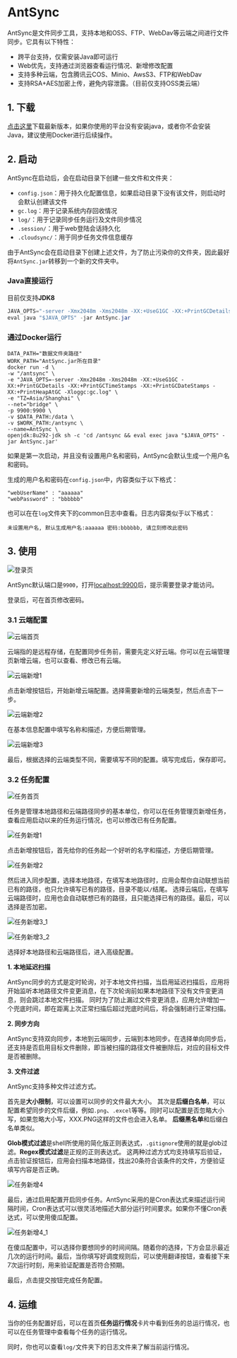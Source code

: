 # AntSync

AntSync是文件同步工具，支持本地和OSS、FTP、WebDav等云端之间进行文件同步。它具有以下特性：

* 跨平台支持，仅需安装Java即可运行
* Web优先，支持通过浏览器查看运行情况、新增修改配置
* 支持多种云端，包含腾讯云COS、Minio、AwsS3、FTP和WebDav
* 支持RSA+AES加密上传，避免内容泄露。（目前仅支持OSS类云端）

## 1. 下载

[点击这里](https://www.github.com/jiangmitiao/AntSync/releases)下载最新版本，如果你使用的平台没有安装java，或者你不会安装Java，建议使用Docker进行后续操作。


## 2. 启动

AntSync在启动后，会在启动目录下创建一些文件和文件夹：

* `config.json`：用于持久化配置信息，如果启动目录下没有该文件，则启动时会默认创建该文件
* `gc.log`：用于记录系统内存回收情况
* `log/`：用于记录同步任务运行及文件同步情况
* `.session/`：用于web登陆会话持久化
* `.cloudsync/`：用于同步任务文件信息缓存

由于AntSync会在启动目录下创建上述文件，为了防止污染你的文件夹，因此最好将`AntSync.jar`转移到一个新的文件夹中。

### Java直接运行

目前仅支持**JDK8**

```java
JAVA_OPTS="-server -Xmx2048m -Xms2048m -XX:+UseG1GC -XX:+PrintGCDetails -XX:+PrintGCTimeStamps -XX:+PrintGCDateStamps -XX:+PrintHeapAtGC -Xloggc:gc.log"
eval java "$JAVA_OPTS" -jar AntSync.jar
```

### 通过Docker运行

```shell
DATA_PATH="数据文件夹路径"
WORK_PATH="AntSync.jar所在目录"
docker run -d \
-w "/antsync" \
-e "JAVA_OPTS=-server -Xmx2048m -Xms2048m -XX:+UseG1GC -XX:+PrintGCDetails -XX:+PrintGCTimeStamps -XX:+PrintGCDateStamps -XX:+PrintHeapAtGC -Xloggc:gc.log" \
-e "TZ=Asia/Shanghai" \
--net="bridge" \
-p 9900:9900 \
-v $DATA_PATH:/data \
-v $WORK_PATH:/antsync \
--name=AntSync \
openjdk:8u292-jdk sh -c 'cd /antsync && eval exec java "$JAVA_OPTS" -jar AntSync.jar'
```

如果是第一次启动，并且没有设置用户名和密码，AntSync会默认生成一个用户名和密码。

生成的用户名和密码在`config.json`中，内容类似于以下格式：

```log
"webUserName" : "aaaaaa"
"webPassword" : "bbbbbb"
```

也可以在在`log`文件夹下的common日志中查看。日志内容类似于以下格式：

```log
未设置用户名, 默认生成用户名:aaaaaa 密码:bbbbbb, 请立刻修改此密码
```

## 3. 使用


![登录页](img/login.png "登录页")

AntSync默认端口是`9900`，打开[localhost:9900](https://localhost:9900)后，提示需要登录才能访问。

登录后，可在首页修改密码。


### 3.1 云端配置

![云端首页](img/cloud_index.png "云端首页")

云端指的是远程存储，在配置同步任务前，需要先定义好云端。你可以在云端管理页新增云端，也可以查看、修改已有云端。

![云端新增1](img/cloud_create_1.png "云端新增1")

点击新增按钮后，开始新增云端配置。选择需要新增的云端类型，然后点击下一步。

![云端新增2](img/cloud_create_2.png "云端新增2")

在基本信息配置中填写名称和描述，方便后期管理。

![云端新增3](img/cloud_create_3.png "云端新增3")

最后，根据选择的云端类型不同，需要填写不同的配置。填写完成后，保存即可。


### 3.2 任务配置

![任务首页](img/task_index.png "任务首页")

任务是管理本地路径和云端路径同步的基本单位，你可以在任务管理页新增任务，查看应用启动以来的任务运行情况，也可以修改已有任务配置。

![任务新增1](img/task_create_1.png "任务新增1")

点击新增按钮后，首先给你的任务起一个好听的名字和描述，方便后期管理。


![任务新增2](img/task_create_2.png "任务新增2")

然后进入同步配置，选择本地路径，在填写本地路径时，应用会帮你自动联想当前已有的路径，也只允许填写已有的路径，目录不能以`/`结尾。
选择云端后，在填写云端路径时，应用也会自动联想已有的路径，且只能选择已有的路径。最后，可以选择是否加密。

![任务新增3_1](img/task_create_3_1.png "任务新增3_1")

![任务新增3_2](img/task_create_3_2.png "任务新增3_2")

选择好本地路径和云端路径后，进入高级配置。

**1. 本地延迟扫描**

AntSync同步的方式是定时轮询，对于本地文件扫描，当启用延迟扫描后，应用将开始监听本地路径文件变更消息，在下次轮询前如果本地路径下没有文件变更消息，则会跳过本地文件扫描。
同时为了防止漏过文件变更消息，应用允许增加一个兜底时间，即在距离上次正常扫描后超过兜底时间后，将会强制进行正常扫描。

**2. 同步方向**

AntSync支持双向同步，本地到云端同步，云端到本地同步。在选择单向同步后，还支持是否启用目标文件删除，即当被扫描的路径文件被删除后，对应的目标文件是否被删除。

**3. 文件过滤**

AntSync支持多种文件过滤方式。

首先是**大小限制**，可以设置可以同步的文件最大大小。
其次是**后缀白名单**，可以配置希望同步的文件后缀，例如`.png`、`.excel`等等。同时可以配置是否忽略大小写，如果忽略大小写，XXX.PNG这样的文件也会进入名单。
**后缀黑名单**和后缀白名单类似。

**Glob模式过滤**是shell所使用的简化版正则表达式，`.gitignore`使用的就是glob过滤。**Regex模式过滤**是正规的正则表达式。
这两种过滤方式均支持填写后验证，点击验证按钮后，应用会扫描本地路径，找出20条符合该条件的文件，方便验证填写内容是否正确。

![任务新增4](img/task_create_4.png "任务新增4")

最后，通过启用配置开启同步任务。AntSync采用的是Cron表达式来描述运行间隔时间，Cron表达式可以很灵活地描述大部分运行时间要求。如果你不懂Cron表达式，可以使用傻瓜配置。

![任务新增4_1](img/task_create_4_1.png "任务新增4_1")

在傻瓜配置中，可以选择你要想同步的时间间隔。随着你的选择，下方会显示最近几次的运行时间。最后，当你填写好调度规则后，可以使用翻译按钮，查看接下来7次运行时刻，用来验证配置是否符合预期。


最后，点击提交按钮完成任务配置。



## 4. 运维

当你的任务配置好后，可以在首页**任务运行情况**卡片中看到任务的总运行情况，也可以在任务管理中查看每个任务的运行情况。

同时，你也可以查看`log/`文件夹下的日志文件来了解当前运行情况。
